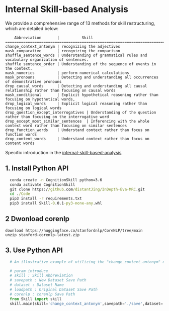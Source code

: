   
  # Internal Skill-based Analysis
  We provide a comprehensive range of 13 methods for skill restructuring, which are detailed below:
  
        Abbreviation       |          Skill       
    =========================================================================================================================
    change_context_antonym | recognizing the adjectives
    mask_comparative       | recognizing the comparison
    shuffle_sentence_words | Understanding of grammatical rules and vocabulary organization of sentences.
    shuffle_sentence_order | Understanding of the sequence of events in the context.
    mask_numerics          | perform numerical calculations
    mask_pronouns	       | Detecting and understanding all occurrences of demonstrative pronouns
    drop_causal_words	   | Detecting and understanding all causal relationship rather than focusing on causal words
    mask_conditional	   | Explicit hypothetical reasoning rather than focusing on hypothetical words,
    drop_logical_words	   | Explicit logical reasoning rather than focusing on logical words
    drop_question_except_interrogatives	| Understanding of the question rather than focusing on the interrogative word
    drop_except_most_similar_sentences  | Inferencing with the whole context word rather than focusing on similar sentences
    drop_function_words	   | Understand context rather than focus on function words
    drop_content_words     | Understand context rather than focus on content words

Specific introduction in the [internal-skill-based-analysis
](https://github.com/distantJing/InDepth-Eva-MRC/tree/main/Analysis%20Principles%20Document#internal-skill-based-analysis
)
  ## 1. Install Python API
  ```cmd
    conda create -n CognitionSkill python=3.6 
    conda activate CognitionSkill
    git clone https://github.com/distantJing/InDepth-Eva-MRC.git
    cd ./Code
    pip3 install -r requirements.txt
    pip3 install Skill-0.0.1-py3-none-any.whl
 ```
  ## 2 Dwonload corenlp
    download https://huggingface.co/stanfordnlp/CoreNLP/tree/main
    unzip stanford-corenlp-latest.zip
  ## 3. Use Python API
  ```python
    # An illustrative example of utilizing the "change_context_antonym" method to construct a dataset is as follows:

    # param introduce
    # skill : Skill Abbreviation
    # savepath : New Dataset Save Path
    # dataset : Dataset Name
    # loadpath : Original Dataset Save Path
    # corenlp : corenlp Save Path 
    from Skill import skill
    skill.main(skill='change_context_antonym',savepath='./save',dataset='SQuAD',loadpath='dataset/squad.json',corenlp='stanford-corenlp-4.5.4')
```




